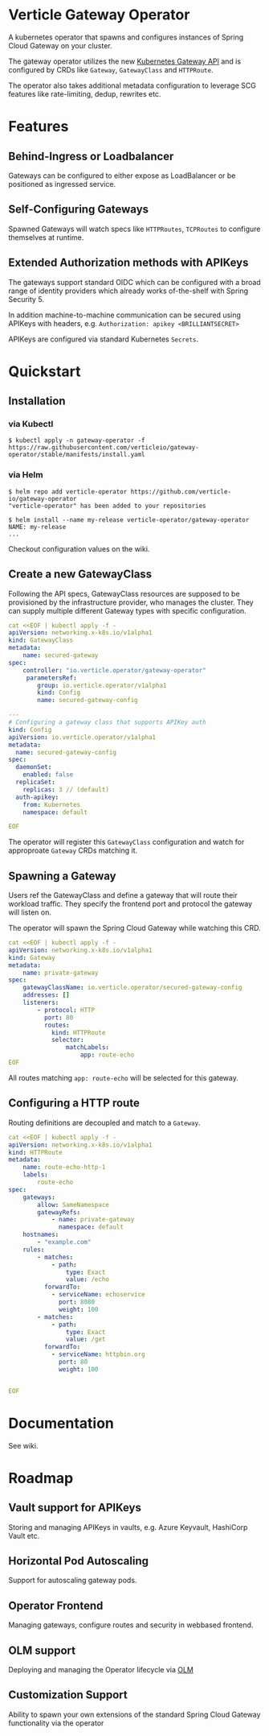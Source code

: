 # Verticle Gateway Operator

A kubernetes operator that spawns and configures instances of Spring Cloud Gateway on your cluster.

The gateway operator utilizes the new [Kubernetes Gateway API](https://gateway-api.sigs.k8s.io/) and is configured by CRDs like `Gateway`, `GatewayClass` and `HTTPRoute`.

The operator also takes additional metadata configuration to leverage SCG features like rate-limiting, dedup, rewrites etc.

# Features

## Behind-Ingress or Loadbalancer

Gateways can be configured to either expose as LoadBalancer or be positioned as ingressed service.

## Self-Configuring Gateways
Spawned Gateways will watch specs like `HTTPRoutes`, `TCPRoutes` to configure themselves at runtime.

## Extended Authorization methods with APIKeys

The gateways support standard OIDC which can be configured with a broad range of identity providers which already works of-the-shelf with Spring Security 5.

In addition machine-to-machine communication can be secured using APIKeys with headers, e.g. `Authorization: apikey <BRILLIANTSECRET>`

APIKeys are configured via standard Kubernetes `Secrets`. 

# Quickstart

## Installation

### via Kubectl

```
$ kubectl apply -n gateway-operator -f https://raw.githubusercontent.com/verticleio/gateway-operator/stable/manifests/install.yaml 
```

### via Helm

```
$ helm repo add verticle-operator https://github.com/verticle-io/gateway-operator
"verticle-operator" has been added to your repositories

$ helm install --name my-release verticle-operator/gateway-operator
NAME: my-release
...
```

Checkout configuration values on the wiki.

## Create a new GatewayClass

Following the API specs, GatewayClass resources are supposed to be provisioned by the infrastructure provider, who manages the cluster. They can supply multiple different Gateway types with specific configuration.

```yaml
cat <<EOF | kubectl apply -f -
apiVersion: networking.x-k8s.io/v1alpha1
kind: GatewayClass
metadata: 
    name: secured-gateway
spec:
    controller: "io.verticle.operator/gateway-operator"
     parametersRef:
        group: io.verticle.operator/v1alpha1
        kind: Config
        name: secured-gateway-config

---
# Configuring a gateway class that supports APIKey auth
kind: Config
apiVersion: io.verticle.operator/v1alpha1
metadata:
  name: secured-gateway-config
spec:
  daemonSet: 
    enabled: false
  replicaSet:
    replicas: 3 // (default)
  auth-apikey:
    from: Kubernetes
    namespace: default

EOF
```

The operator will register this `GatewayClass` configuration and watch for approproate `Gateway` CRDs matching it.

## Spawning a Gateway

Users ref the GatewayClass and define a gateway that will route their workload traffic. They specify the frontend port and protocol the gateway will listen on.

The operator will spawn the Spring Cloud Gateway while watching this CRD.

```yaml
cat <<EOF | kubectl apply -f -
apiVersion: networking.x-k8s.io/v1alpha1
kind: Gateway
metadata: 
    name: private-gateway
spec:
    gatewayClassName: io.verticle.operator/secured-gateway-config
    addresses: []
    listeners:
        - protocol: HTTP
          port: 80
          routes:
            kind: HTTPRoute
            selector: 
                matchLabels:
                    app: route-echo
EOF
```

All routes matching `app: route-echo` will be selected for this gateway.

## Configuring a HTTP route


Routing definitions are decoupled and match to a `Gateway`. 

```yaml
cat <<EOF | kubectl apply -f -
apiVersion: networking.x-k8s.io/v1alpha1
kind: HTTPRoute
metadata:
    name: route-echo-http-1
    labels:
        route-echo
spec:
    gateways:
        allow: SameNamespace
        gatewayRefs:
            - name: private-gateway
              namespace: default
    hostnames:
        - "example.com"
    rules:
        - matches:
            - path:
                type: Exact
                value: /echo
          forwardTo:
            - serviceName: echoservice
              port: 8080
              weight: 100
        - matches:
            - path:
                type: Exact
                value: /get
          forwardTo:
            - serviceName: httpbin.org
              port: 80
              weight: 100


EOF
```

# Documentation

See wiki.

# Roadmap

## Vault support for APIKeys

Storing and managing APIKeys in vaults, e.g. Azure Keyvault, HashiCorp Vault etc.

## Horizontal Pod Autoscaling

Support for autoscaling gateway pods.

## Operator Frontend

Managing gateways, configure routes and security in webbased frontend.

## OLM support

Deploying and managing the Operator lifecycle via [OLM](https://github.com/operator-framework/operator-lifecycle-manager)

## Customization Support

Ability to spawn your own extensions of the standard Spring Cloud Gateway functionality via the operator
